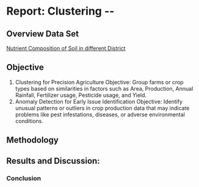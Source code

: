 # Report: Clustering --

## Overview Data Set
[Nutrient Composition of Soil in different District](https://www.kaggle.com/datasets/ashishkumarak/soil-dataset)
## Objective
1. Clustering for Precision Agriculture
Objective: Group farms or crop types based on similarities in factors such as Area, Production, Annual Rainfall, Fertilizer usage, Pesticide usage, and Yield.
2. Anomaly Detection for Early Issue Identification
Objective: Identify unusual patterns or outliers in crop production data that may indicate problems like pest infestations, diseases, or adverse environmental conditions.
## Methodology

## Results and Discussion:

### Conclusion


